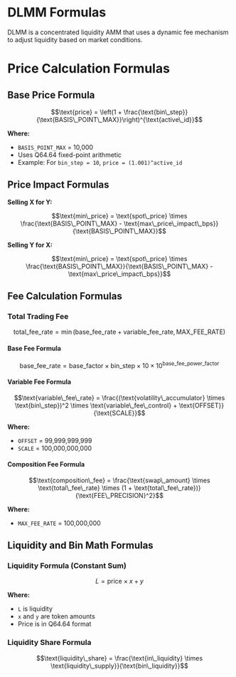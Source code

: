 # DLMM Formulas

DLMM is a concentrated liquidity AMM that uses a dynamic fee mechanism to adjust liquidity based on market conditions.

# Price Calculation Formulas

## Base Price Formula

```math
\text{price} = \left(1 + \frac{\text{bin\_step}}{\text{BASIS\_POINT\_MAX}}\right)^{\text{active\_id}}
```

**Where:**

* `BASIS_POINT_MAX` = 10,000
* Uses Q64.64 fixed-point arithmetic
* Example: For `bin_step = 10`, `price = (1.001)^active_id`

## Price Impact Formulas

**Selling X for Y:**

```math
\text{min\_price} = \text{spot\_price} \times \frac{\text{BASIS\_POINT\_MAX} - \text{max\_price\_impact\_bps}}{\text{BASIS\_POINT\_MAX}}
```

**Selling Y for X:**

```math
\text{min\_price} = \text{spot\_price} \times \frac{\text{BASIS\_POINT\_MAX}}{\text{BASIS\_POINT\_MAX} - \text{max\_price\_impact\_bps}}
```

## Fee Calculation Formulas

### Total Trading Fee

```math
\text{total\_fee\_rate} = \min(\text{base\_fee\_rate} + \text{variable\_fee\_rate}, \text{MAX\_FEE\_RATE})
```

#### Base Fee Formula

```math
\text{base\_fee\_rate} = \text{base\_factor} \times \text{bin\_step} \times 10 \times 10^{\text{base\_fee\_power\_factor}}
```

#### Variable Fee Formula

```math
\text{variable\_fee\_rate} = \frac{(\text{volatility\_accumulator} \times \text{bin\_step})^2 \times \text{variable\_fee\_control} + \text{OFFSET}}{\text{SCALE}}
```

**Where:**

* `OFFSET` = 99,999,999,999
* `SCALE` = 100,000,000,000

#### Composition Fee Formula

```math
\text{composition\_fee} = \frac{\text{swap\_amount} \times \text{total\_fee\_rate} \times (1 + \text{total\_fee\_rate})}{\text{FEE\_PRECISION}^2}
```

**Where:**

* `MAX_FEE_RATE` = 100,000,000

## Liquidity and Bin Math Formulas

### Liquidity Formula (Constant Sum)

```math
L = \text{price} \times x + y
```

**Where:**

* `L` is liquidity
* `x` and `y` are token amounts
* Price is in Q64.64 format

### Liquidity Share Formula

```math
\text{liquidity\_share} = \frac{\text{in\_liquidity} \times \text{liquidity\_supply}}{\text{bin\_liquidity}}
```
